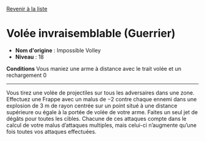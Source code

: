 [Revenir à la liste](..)

# Volée invraisemblable (Guerrier)

 * **Nom d'origine** : Impossible Volley
 * **Niveau** : 18


<p><strong>Conditions</strong> Vous maniez une arme à distance avec le trait volée et un rechargement 0</p>
<hr>
<p>Vous tirez une volée de projectiles sur tous les adversaires dans une zone. Effectuez une Frappe avec un malus de −2 contre chaque ennemi dans une explosion de 3 m de rayon centrée sur un point situé à une distance supérieure ou égale à la portée de volée de votre arme. Faites un seul jet de dégâts pour toutes les cibles. Chacune de ces attaques compte dans le calcul de votre malus d’attaques multiples, mais celui-ci n’augmente qu’une fois toutes vos attaques effectuées.</p>